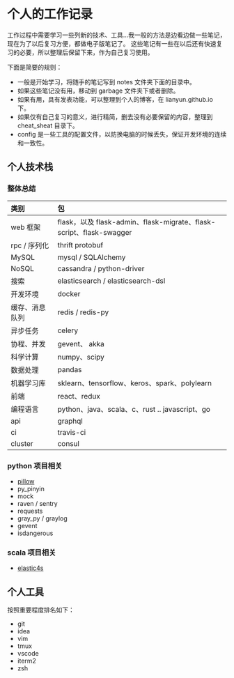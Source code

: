 个人的工作记录
=============

工作过程中需要学习一些列新的技术、工具...我一般的方法是边看边做一些笔记，现在为了以后复习方便，都做电子版笔记了。
这些笔记有一些在以后还有快速复习的必要，所以整理后保留下来，作为自己复习使用。

下面是简要的规则：

+ 一般是开始学习，将随手的笔记写到 notes 文件夹下面的目录中。
+ 如果这些笔记没有用，移动到 garbage 文件夹下或者删除。
+ 如果有用，具有发表功能，可以整理到个人的博客，在 lianyun.github.io 下。
+ 如果仅有自己复习的意义，进行精简，删去没有必要保留的内容，整理到 cheat_sheat 目录下。
+ config 是一些工具的配置文件，以防换电脑的时候丢失，保证开发环境的连续和一致性。

## 个人技术栈

### 整体总结

| 类别 | 包 |
| :--- | :--- |
| web 框架 | flask，以及 flask-admin、flask-migrate、flask-script、flask-swagger |
| rpc / 序列化 | thrift protobuf |
| MySQL | mysql / SQLAlchemy |
| NoSQL | cassandra / python-driver |
| 搜索 | elasticsearch / elasticsearch-dsl |
| 开发环境 | docker |
| 缓存、消息队列 | redis / redis-py |
| 异步任务 | celery |
| 协程、并发 | gevent、 akka |
| 科学计算 | numpy、scipy |
| 数据处理 | pandas |
| 机器学习库 | sklearn、tensorflow、keros、spark、polylearn |
| 前端 | react、redux |
| 编程语言 | python、java、scala、c、rust .. javascript、go |
| api | graphql |
| ci | travis-ci |
| cluster | consul |


### python 项目相关

+ [pillow](http://pillow.readthedocs.io/en/latest/)
+ py_pinyin
+ mock
+ raven / sentry
+ requests
+ gray_py / graylog
+ gevent
+ isdangerous

### scala 项目相关

+ [elastic4s](https://github.com/sksamuel/elastic4s)

## 个人工具
按照重要程度排名如下：

+ git
+ idea
+ vim
+ tmux
+ vscode
+ iterm2
+ zsh
